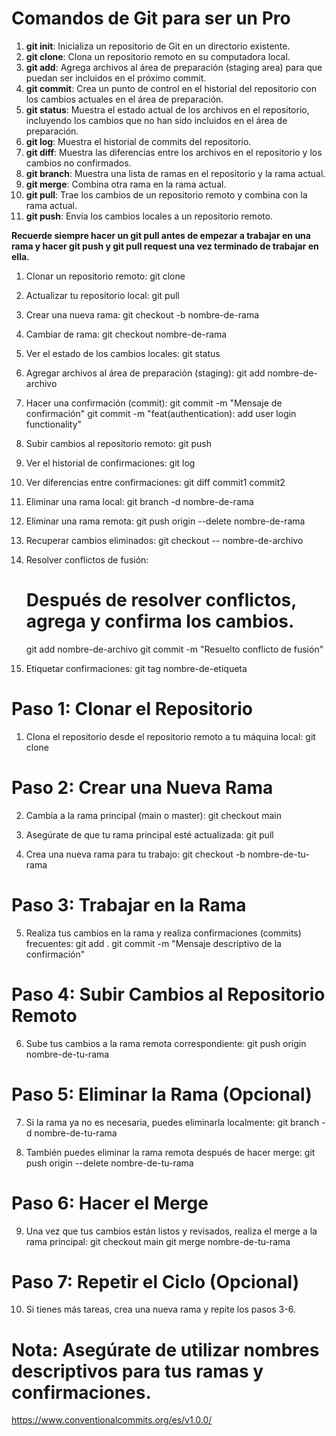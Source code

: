 # Comandos de Git para ser un Pro

1. **git init**: Inicializa un repositorio de Git en un directorio existente.
2. **git clone**: Clona un repositorio remoto en su computadora local.
3. **git add**: Agrega archivos al área de preparación (staging area) para que puedan ser incluidos en el próximo commit.
4. **git commit**: Crea un punto de control en el historial del repositorio con los cambios actuales en el área de preparación.
5. **git status**: Muestra el estado actual de los archivos en el repositorio, incluyendo los cambios que no han sido incluidos en el área de preparación.
6. **git log**: Muestra el historial de commits del repositorio.
7. **git diff**: Muestra las diferencias entre los archivos en el repositorio y los cambios no confirmados.
8. **git branch**: Muestra una lista de ramas en el repositorio y la rama actual.
9. **git merge**: Combina otra rama en la rama actual.
10. **git pull**: Trae los cambios de un repositorio remoto y combina con la rama actual.
11. **git push**: Envía los cambios locales a un repositorio remoto.

**Recuerde siempre hacer un git pull antes de empezar a trabajar en una rama y hacer git push y git pull request una vez terminado de trabajar en ella.**


1. Clonar un repositorio remoto:
   git clone <URL-del-repositorio>

2. Actualizar tu repositorio local:
   git pull

3. Crear una nueva rama:
   git checkout -b nombre-de-rama

4. Cambiar de rama:
   git checkout nombre-de-rama

5. Ver el estado de los cambios locales:
   git status

6. Agregar archivos al área de preparación (staging):
   git add nombre-de-archivo

7. Hacer una confirmación (commit):
   git commit -m "Mensaje de confirmación"
   git commit -m "feat(authentication): add user login functionality"

8. Subir cambios al repositorio remoto:
   git push

9. Ver el historial de confirmaciones:
   git log

10. Ver diferencias entre confirmaciones:
    git diff commit1 commit2

11. Eliminar una rama local:
    git branch -d nombre-de-rama

12. Eliminar una rama remota:
    git push origin --delete nombre-de-rama

13. Recuperar cambios eliminados:
    git checkout -- nombre-de-archivo

14. Resolver conflictos de fusión:
    # Después de resolver conflictos, agrega y confirma los cambios.
    git add nombre-de-archivo
    git commit -m "Resuelto conflicto de fusión"

15. Etiquetar confirmaciones:
    git tag nombre-de-etiqueta


# Paso 1: Clonar el Repositorio
1. Clona el repositorio desde el repositorio remoto a tu máquina local:
   git clone <URL-del-repositorio>

# Paso 2: Crear una Nueva Rama
2. Cambia a la rama principal (main o master):
   git checkout main

3. Asegúrate de que tu rama principal esté actualizada:
   git pull

4. Crea una nueva rama para tu trabajo:
   git checkout -b nombre-de-tu-rama

# Paso 3: Trabajar en la Rama
5. Realiza tus cambios en la rama y realiza confirmaciones (commits) frecuentes:
   git add .
   git commit -m "Mensaje descriptivo de la confirmación"

# Paso 4: Subir Cambios al Repositorio Remoto
6. Sube tus cambios a la rama remota correspondiente:
   git push origin nombre-de-tu-rama

# Paso 5: Eliminar la Rama (Opcional)
7. Si la rama ya no es necesaria, puedes eliminarla localmente:
   git branch -d nombre-de-tu-rama

8. También puedes eliminar la rama remota después de hacer merge:
   git push origin --delete nombre-de-tu-rama

# Paso 6: Hacer el Merge
9. Una vez que tus cambios están listos y revisados, realiza el merge a la rama principal:
   git checkout main
   git merge nombre-de-tu-rama

# Paso 7: Repetir el Ciclo (Opcional)
10. Si tienes más tareas, crea una nueva rama y repite los pasos 3-6.

# Nota: Asegúrate de utilizar nombres descriptivos para tus ramas y confirmaciones.


https://www.conventionalcommits.org/es/v1.0.0/
